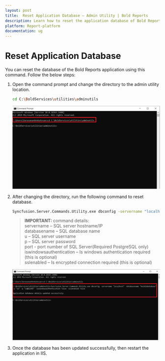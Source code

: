 ```yaml
---
layout: post
title:  Reset Application Database – Admin Utility | Bold Reports
description: Learn how to reset the application database of Bold Reports server application through the command line interface.
platform: Report-platform
documentation: ug
---
```


# Reset Application Database

You can reset the database of the Bold Reports application using this command. Follow the below steps:

1. Open the command prompt and change the directory to the admin utility location.
   ```sh
   cd C:\BoldServices\utilities\adminutils
   ```
   ![command](/static/assets/on-premise/images/tenant-management/admin-utility/utilscmd-1.png)

2. After changing the directory, run the following command to reset database.
   ```sh
   Syncfusion.Server.Commands.Utility.exe dbconfig -servername "localhost" -databasename "BoldReportsMasterDatabase" -u "Admin" -p "Admin@12345" -iswindowsauthentication false -sslenabled false
   ```
   > **IMPORTANT:**  command details:  
servername – SQL server hostname/IP  
databasename – SQL database name  
u – SQL server username  
p – SQL server password  
port - port number of SQL Server(Required PostgreSQL only)  
iswindowsauthentication – Is windows authentication required (this is optional)  
sslenabled – Is encrypted connection required (this is optional)

   ![reset-command](/static/assets/on-premise/images/tenant-management/admin-utility/reset-con-string-1.png)
   
3. Once the database has been updated successfully, then restart the application in IIS.
